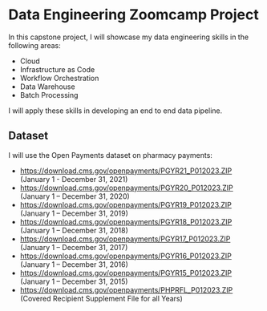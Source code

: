 # Data Engineering Zoomcamp Project

In this capstone project, I will showcase my data engineering skills in the following areas:

- Cloud
- Infrastructure as Code
- Workflow Orchestration
- Data Warehouse
- Batch Processing

I will apply these skills in developing an end to end data pipeline.


## Dataset
I will use the Open Payments dataset on pharmacy payments:

- https://download.cms.gov/openpayments/PGYR21_P012023.ZIP (January 1 - December 31, 2021)
- https://download.cms.gov/openpayments/PGYR20_P012023.ZIP (January 1 – December 31, 2020)
- https://download.cms.gov/openpayments/PGYR19_P012023.ZIP (January 1 – December 31, 2019)
- https://download.cms.gov/openpayments/PGYR18_P012023.ZIP (January 1 – December 31, 2018)
- https://download.cms.gov/openpayments/PGYR17_P012023.ZIP (January 1 – December 31, 2017)
- https://download.cms.gov/openpayments/PGYR16_P012023.ZIP (January 1 – December 31, 2016)
- https://download.cms.gov/openpayments/PGYR15_P012023.ZIP (January 1 – December 31, 2015)
- https://download.cms.gov/openpayments/PHPRFL_P012023.ZIP (Covered Recipient Supplement File for all Years)
